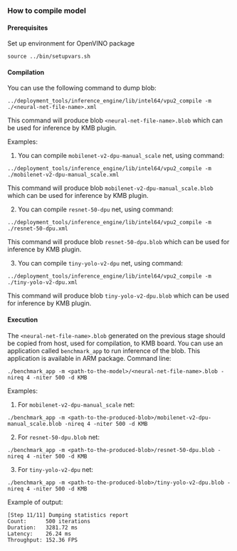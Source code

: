 ### How to compile model

#### Prerequisites
Set up environment for OpenVINO package
```
source ../bin/setupvars.sh
```

#### Compilation

You can use the following command to dump blob:

```
../deployment_tools/inference_engine/lib/intel64/vpu2_compile -m ./<neural-net-file-name>.xml
```
This command will produce blob `<neural-net-file-name>.blob` which can be used for inference by KMB plugin.

Examples:

1. You can compile `mobilenet-v2-dpu-manual_scale` net, using command:

```
../deployment_tools/inference_engine/lib/intel64/vpu2_compile -m ./mobilenet-v2-dpu-manual_scale.xml
```
This command will produce blob `mobilenet-v2-dpu-manual_scale.blob` which can be used for inference by KMB plugin.

2. You can compile `resnet-50-dpu` net, using command:

```
../deployment_tools/inference_engine/lib/intel64/vpu2_compile -m ./resnet-50-dpu.xml
```
This command will produce blob `resnet-50-dpu.blob` which can be used for inference by KMB plugin.

3. You can compile `tiny-yolo-v2-dpu` net, using command:

```
../deployment_tools/inference_engine/lib/intel64/vpu2_compile -m ./tiny-yolo-v2-dpu.xml
```
This command will produce blob `tiny-yolo-v2-dpu.blob` which can be used for inference by KMB plugin.

#### Execution

The `<neural-net-file-name>.blob` generated on the previous stage should be copied from host, used for compilation, to KMB board.
You can use an application called `benchmark_app` to run inference of the blob.
This application is available in ARM package. Command line:
```
./benchmark_app -m <path-to-the-model>/<neural-net-file-name>.blob -nireq 4 -niter 500 -d KMB
```

Examples:

1. For `mobilenet-v2-dpu-manual_scale` net:
```
./benchmark_app -m <path-to-the-produced-blob>/mobilenet-v2-dpu-manual_scale.blob -nireq 4 -niter 500 -d KMB
```

2. For `resnet-50-dpu.blob` net:
```
./benchmark_app -m <path-to-the-produced-blob>/resnet-50-dpu.blob -nireq 4 -niter 500 -d KMB
```

3. For `tiny-yolo-v2-dpu` net:
```
./benchmark_app -m <path-to-the-produced-blob>/tiny-yolo-v2-dpu.blob -nireq 4 -niter 500 -d KMB
```

Example of output:

```
[Step 11/11] Dumping statistics report
Count:      500 iterations
Duration:   3281.72 ms
Latency:    26.24 ms
Throughput: 152.36 FPS
```

